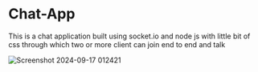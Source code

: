 # Chat-App

This is a chat application built using socket.io and node js with little bit of css through which two or more client can join end to end and talk


![Screenshot 2024-09-17 012421](https://github.com/user-attachments/assets/e7246a9a-0e99-498a-82b1-dfc2b6fc84f6)
